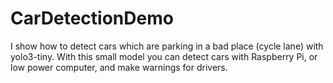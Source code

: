 # CarDetectionDemo
I show how to detect cars which are parking in a bad place (cycle lane) with yolo3-tiny. With this small model you can detect cars with Raspberry Pi, or low power computer, and make warnings for drivers.
